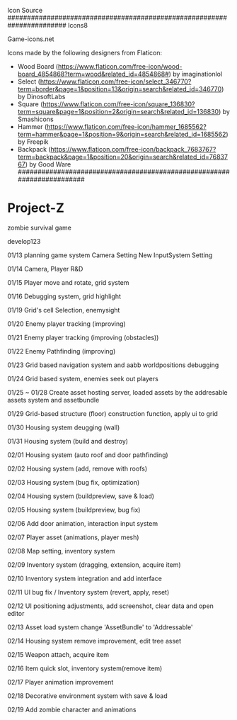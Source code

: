 Icon Source
#######################################################################
Icons8

Game-icons.net

Icons made by the following designers from Flaticon:

- Wood Board (https://www.flaticon.com/free-icon/wood-board_4854868?term=wood&related_id=4854868#) by imaginationlol
- Select (https://www.flaticon.com/free-icon/select_346770?term=border&page=1&position=13&origin=search&related_id=346770) by DinosoftLabs
- Square (https://www.flaticon.com/free-icon/square_136830?term=square&page=1&position=2&origin=search&related_id=136830) by Smashicons
- Hammer (https://www.flaticon.com/free-icon/hammer_1685562?term=hammer&page=1&position=9&origin=search&related_id=1685562) by Freepik
- Backpack (https://www.flaticon.com/free-icon/backpack_7683767?term=backpack&page=1&position=20&origin=search&related_id=7683767) by Good Ware
#######################################################################


# Project-Z
zombie survival game



develop123

01/13
planning game system
Camera Setting
New InputSystem Setting

01/14
Camera, Player R&D

01/15
Player move and rotate, grid system

01/16
Debugging system, grid highlight

01/19
Grid's cell Selection, enemysight

01/20
Enemy player tracking (improving)

01/21
Enemy player tracking (improving (obstacles))

01/22
Enemy Pathfinding (improving)

01/23
Grid based navigation system and aabb worldpositions debugging

01/24
Grid based system, enemies seek out players

01/25 ~ 01/28
Create asset hosting server, loaded assets by the addresable assets system and assetbundle 

01/29
Grid-based structure (floor) construction function, apply ui to grid

01/30
Housing system deugging (wall)

01/31
Housing system (build and destroy)

02/01
Housing system (auto roof and door pathfinding)

02/02
Housing system (add, remove with roofs)

02/03
Housing system (bug fix, optimization)

02/04
Housing system (buildpreview, save & load)

02/05
Housing system (buildpreview, bug fix)

02/06
Add door animation, interaction input system

02/07
Player asset (animations, player mesh)

02/08
Map setting, inventory system

02/09
Inventory system (dragging, extension, acquire item)

02/10
Inventory system integration and add interface

02/11
UI bug fix / Inventory system (revert, apply, reset)

02/12
UI positioning adjustments, add screenshot, clear data and open editor

02/13
Asset load system change 'AssetBundle' to 'Addressable'

02/14
Housing system remove improvement, edit tree asset 

02/15
Weapon attach, acquire item

02/16
Item quick slot, inventory system(remove item)

02/17
Player animation improvement

02/18
Decorative environment system with save & load

02/19
Add zombie character and animations